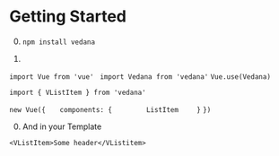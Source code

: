 # Getting Started

0. ```npm install vedana```

0. 
```import Vue from 'vue' ```
```import Vedana from 'vedana'```
```Vue.use(Vedana)```

``` import { VListItem } from 'vedana' ```

```new Vue({```
```    components: { ```
```        ListItem```
```    }```
```})```

0. And in your Template

```<VListItem>Some header</VListitem>```


